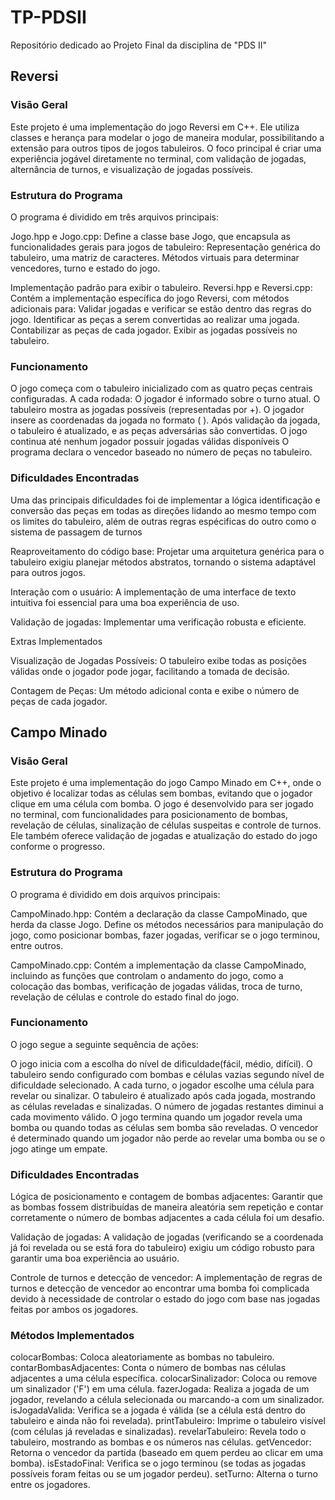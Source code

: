 # TP-PDSII
Repositório dedicado ao Projeto Final da disciplina de "PDS II"

## Reversi 
### Visão Geral
Este projeto é uma implementação do jogo Reversi em C++. Ele utiliza classes e herança para modelar o jogo de maneira modular, possibilitando a extensão para outros tipos de jogos tabuleiros. O foco principal é criar uma experiência jogável diretamente no terminal, com validação de jogadas, alternância de turnos, e visualização de jogadas possíveis.

### Estrutura do Programa
O programa é dividido em três arquivos principais:

Jogo.hpp e Jogo.cpp:
Define a classe base Jogo, que encapsula as funcionalidades gerais para jogos de tabuleiro:
Representação genérica do tabuleiro, uma matriz de caracteres.
Métodos virtuais para determinar vencedores, turno e estado do jogo.

Implementação padrão para exibir o tabuleiro.
Reversi.hpp e Reversi.cpp:
Contém a implementação específica do jogo Reversi, com métodos adicionais para:
Validar jogadas e verificar se estão dentro das regras do jogo.
Identificar as peças a serem convertidas ao realizar uma jogada.
Contabilizar as peças de cada jogador.
Exibir as jogadas possíveis no tabuleiro.

### Funcionamento
O jogo começa com o tabuleiro inicializado com as quatro peças centrais configuradas.
A cada rodada:
O jogador é informado sobre o turno atual.
O tabuleiro mostra as jogadas possíveis (representadas por +).
O jogador insere as coordenadas da jogada no formato (<linha> <coluna>).
Após validação da jogada, o tabuleiro é atualizado, e as peças adversárias são convertidas.
O jogo continua até nenhum jogador possuir jogadas válidas disponíveis
O programa declara o vencedor baseado no número de peças no tabuleiro.

### Dificuldades Encontradas

Uma das principais dificuldades foi de implementar a lógica identificação e conversão das peças em todas as direções lidando ao mesmo tempo com os limites do tabuleiro, além de outras regras espécificas do outro como o sistema de passagem de turnos

Reaproveitamento do código base:
Projetar uma arquitetura genérica para o tabuleiro exigiu planejar métodos abstratos, tornando o sistema adaptável para outros jogos.

Interação com o usuário:
A implementação de uma interface de texto intuitiva foi essencial para uma boa experiência de uso.

Validação de jogadas: 
Implementar uma verificação robusta e eficiente.

Extras Implementados

Visualização de Jogadas Possíveis:
O tabuleiro exibe todas as posições válidas onde o jogador pode jogar, facilitando a tomada de decisão.

Contagem de Peças:
Um método adicional conta e exibe o número de peças de cada jogador.

## Campo Minado

### Visão Geral

Este projeto é uma implementação do jogo Campo Minado em C++, onde o objetivo é localizar todas as células sem bombas, 
evitando que o jogador clique em uma célula com bomba. O jogo é desenvolvido para ser jogado no terminal, com funcionalidades 
para posicionamento de bombas, revelação de células, sinalização de células suspeitas e controle de turnos. Ele também oferece 
validação de jogadas e atualização do estado do jogo conforme o progresso.

### Estrutura do Programa

O programa é dividido em dois arquivos principais:

CampoMinado.hpp: Contém a declaração da classe CampoMinado, que herda da classe Jogo. Define os métodos necessários para manipulação 
do jogo, como posicionar bombas, fazer jogadas, verificar se o jogo terminou, entre outros.

CampoMinado.cpp: Contém a implementação da classe CampoMinado, incluindo as funções que controlam o andamento do jogo, como a colocação das bombas, verificação de jogadas válidas, troca de turno, revelação de células e controle do estado final do jogo.

### Funcionamento

O jogo segue a seguinte sequência de ações:

O jogo inicia com a escolha do nível de dificuldade(fácil, médio, difícil).
O tabuleiro sendo configurado com bombas e células vazias segundo nível de dificuldade selecionado.
A cada turno, o jogador escolhe uma célula para revelar ou sinalizar.
O tabuleiro é atualizado após cada jogada, mostrando as células reveladas e sinalizadas.
O número de jogadas restantes diminui a cada movimento válido.
O jogo termina quando um jogador revela uma bomba ou quando todas as células sem bomba são reveladas.
O vencedor é determinado quando um jogador não perde ao revelar uma bomba ou se o jogo atinge um empate.

### Dificuldades Encontradas

Lógica de posicionamento e contagem de bombas adjacentes: Garantir que as bombas fossem distribuídas de maneira aleatória 
sem repetição e contar corretamente o número de bombas adjacentes a cada célula foi um desafio.

Validação de jogadas: A validação de jogadas (verificando se a coordenada já foi revelada ou se está fora do tabuleiro) 
exigiu um código robusto para garantir uma boa experiência ao usuário.

Controle de turnos e detecção de vencedor: A implementação de regras de turnos e detecção de vencedor ao encontrar uma bomba 
foi complicada devido à necessidade de controlar o estado do jogo com base nas jogadas feitas por ambos os jogadores.

### Métodos Implementados

colocarBombas: Coloca aleatoriamente as bombas no tabuleiro.
contarBombasAdjacentes: Conta o número de bombas nas células adjacentes a uma célula específica.
colocarSinalizador: Coloca ou remove um sinalizador ('F') em uma célula.
fazerJogada: Realiza a jogada de um jogador, revelando a célula selecionada ou marcando-a com um sinalizador.
isJogadaValida: Verifica se a jogada é válida (se a célula está dentro do tabuleiro e ainda não foi revelada).
printTabuleiro: Imprime o tabuleiro visível (com células já reveladas e sinalizadas).
revelarTabuleiro: Revela todo o tabuleiro, mostrando as bombas e os números nas células.
getVencedor: Retorna o vencedor da partida (baseado em quem perdeu ao clicar em uma bomba).
isEstadoFinal: Verifica se o jogo terminou (se todas as jogadas possíveis foram feitas ou se um jogador perdeu).
setTurno: Alterna o turno entre os jogadores.

